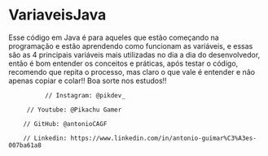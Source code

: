 # VariaveisJava

Esse código em Java é para aqueles que estão começando na programação e estão aprendendo como funcionam as variáveis, 
e essas são as 4 principais variáveis mais utilizadas no dia a dia do desenvolvedor, então é bom entender os conceitos e práticas, 
após testar o código, recomendo que repita o processo, mas claro o que vale é entender e não apenas copiar e colar!! Boa sorte nos estudos!!

      	      // Instagram: @pikdev_

	     // Youtube: @Pikachu Gamer
	
	    // GitHub: @antonioCAGF
	
	    // Linkedin: https://www.linkedin.com/in/antonio-guimar%C3%A3es-007ba61a8
